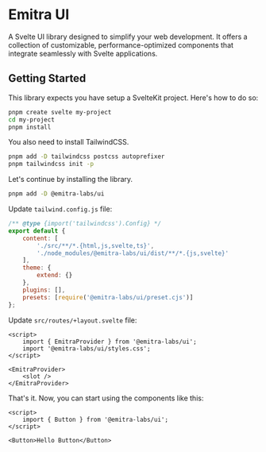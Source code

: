 # Emitra UI

A Svelte UI library designed to simplify your web development. It offers a collection of customizable, performance-optimized components that integrate seamlessly with Svelte applications.

## Getting Started

This library expects you have setup a SvelteKit project. Here's how to do so:

```bash
pnpm create svelte my-project
cd my-project
pnpm install
```

You also need to install TailwindCSS.

```bash
pnpm add -D tailwindcss postcss autoprefixer
pnpm tailwindcss init -p
```

Let's continue by installing the library.

```bash
pnpm add -D @emitra-labs/ui
```

Update `tailwind.config.js` file:

```javascript
/** @type {import('tailwindcss').Config} */
export default {
	content: [
		'./src/**/*.{html,js,svelte,ts}',
		'./node_modules/@emitra-labs/ui/dist/**/*.{js,svelte}'
	],
	theme: {
		extend: {}
	},
	plugins: [],
	presets: [require('@emitra-labs/ui/preset.cjs')]
};
```

Update `src/routes/+layout.svelte` file:

```svelte
<script>
	import { EmitraProvider } from '@emitra-labs/ui';
	import '@emitra-labs/ui/styles.css';
</script>

<EmitraProvider>
	<slot />
</EmitraProvider>
```

That's it. Now, you can start using the components like this:

```svelte
<script>
	import { Button } from '@emitra-labs/ui';
</script>

<Button>Hello Button</Button>
```
